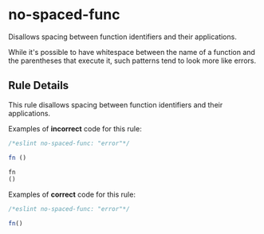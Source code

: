 # no-spaced-func

Disallows spacing between function identifiers and their applications.

While it's possible to have whitespace between the name of a function and the parentheses that execute it, such patterns tend to look more like errors.

## Rule Details

This rule disallows spacing between function identifiers and their applications.

Examples of **incorrect** code for this rule:

```js
/*eslint no-spaced-func: "error"*/

fn ()

fn
()
```

Examples of **correct** code for this rule:

```js
/*eslint no-spaced-func: "error"*/

fn()
```
